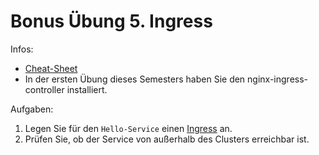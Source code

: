 # Bonus Übung 5. Ingress

Infos:

- [Cheat-Sheet](cheat-sheet.md)
- In der ersten Übung dieses Semesters haben Sie den nginx-ingress-controller installiert. 

Aufgaben:

1. Legen Sie für den `Hello-Service` einen
  [Ingress](https://kubernetes.io/docs/concepts/services-networking/ingress/#the-ingress-resource)
  an.
2. Prüfen Sie, ob der Service von außerhalb des Clusters erreichbar ist.

